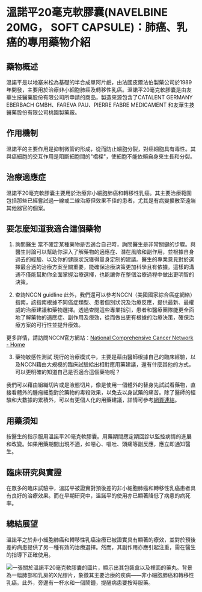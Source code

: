# 溫諾平20毫克軟膠囊(NAVELBINE 20MG， SOFT CAPSULE)：肺癌、乳癌的專用藥物介紹

## 藥物概述
溫諾平是以地塞米松為基礎的半合成單阿片鹼，由法國皮爾法伯製藥公司於1989年開發，主要用於治療非小細胞肺癌及轉移性乳癌。溫諾平20毫克軟膠囊是由友華生技醫藥股份有限公司所申請的商品，製造來源包含了CATALENT GERMANY EBERBACH GMBH、FAREVA PAU、PIERRE FABRE MEDICAMENT 和友華生技醫藥股份有限公司桃園製藥廠。

## 作用機制
溫諾平的主要作用是抑制微管的形成，從而防止細胞分裂，對癌細胞具有毒性。其與癌細胞的交互作用是阻斷細胞間的"橋樑"，使細胞不能依賴自身來生長和分裂。

## 治療適應症
溫諾平20毫克軟膠囊主要用於治療非小細胞肺癌和轉移性乳癌。其主要治療範圍包括那些已經嘗試過一線或二線治療但效果不佳的患者，尤其是有病變擴散至遠端其他器官的個案。

## 要怎麼知道我適合這個藥物 
1. 詢問醫生
當不確定某種藥物是否適合自己時，詢問醫生是非常關鍵的步驟。與醫生討論可以幫助你深入了解藥物的適應症、潛在風險和副作用，並根據自身過去的經驗、以及你的健康狀況獲得量身定制的建議。醫生的專業意見對於選擇最合適的治療方案至關重要，能確保治療決策更加科學且有依據。這樣的溝通不僅能幫助你全面掌握治療選擇，也能讓你在整個治療過程中做出更明智的決策。 

2. 查詢NCCN guidline
此外，我們還可以參考NCCN（美國國家綜合癌症網絡）指南，該指南根據不同癌症類型、患者個別狀況及治療反應，提供最新、最權威的治療建議和藥物選擇。透過查閱這些專業指引，患者和醫療團隊能更全面地了解藥物的適應症、副作用及療效，從而做出更有根據的治療決策，確保治療方案的可行性並提升療效。 

更多詳情，請訪問NCCN官方網站：[National Comprehensive Cancer Network - Home](https://www.nccn.org/)

3. 藥物敏感性測試
現行的治療模式中，主要是藉由醫師根據自己的臨床經驗，以及NCCN藉由大規模的臨床試驗給出相對應用藥建議，還有什麼其他的方式，可以更明確的知道自己是否適合這個藥物呢？ 

我們可以藉由組織切片或是液態切片，像是使用一個體外的替身先試試看藥物，直接看體外的腫瘤細胞對於藥物的毒殺效果，以免去以身試藥的痛苦。除了醫師的經驗和大數據的累積外，可以有更個人化的用藥建議，詳情可參考[網頁連結](https://info.cancerfree.io/)。 

## 用藥須知
按醫生的指示服用溫諾平20毫克軟膠囊。用藥期間應定期回診以監控病情的進展和改變。如果用藥期間出現不適，如噁心、嘔吐、頭痛等副反應，應立即通知醫生。

## 臨床研究與實證
在眾多的臨床試驗中，溫諾平被證實對預後差的非小細胞肺癌和轉移性乳癌患者具有良好的治療效果。而在早期研究中，溫諾平的使用亦已顯著降低了病患的病死率。

## 總結展望
溫諾平之於非小細胞肺癌和轉移性乳癌治療已被證實具有顯著的療效，並對於預後差的病患提供了另一種有效的治療選擇。然而，其副作用亦應引起注重，需在醫生的指導下正確使用。

![一張關於溫諾平20毫克軟膠囊的圖片，顯示出其包裝盒以及裡面的藥丸。背景為一幅肺部和乳房的X光膠片，象徵其主要治療的疾病——非小細胞肺癌和轉移性乳癌。此外，旁邊有一杯水和一個鬧鐘，提醒病患要按時服藥。](https://i.imgur.com/eMOsHtz.jpeg)